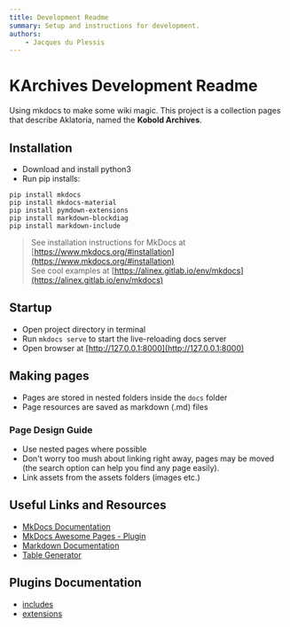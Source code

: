 ```yaml
---
title: Development Readme
summary: Setup and instructions for development.
authors:
    - Jacques du Plessis
---
```

# KArchives Development Readme
Using mkdocs to make some wiki magic.  This project is a collection pages that describe Aklatoria, named the **Kobold Archives**.

## Installation

- Download and install python3
- Run pip installs:
```
pip install mkdocs
pip install mkdocs-material
pip install pymdown-extensions
pip install markdown-blockdiag
pip install markdown-include
```

> See installation instructions for MkDocs at [https://www.mkdocs.org/#installation](https://www.mkdocs.org/#installation)<br>
> See cool examples at [https://alinex.gitlab.io/env/mkdocs](https://alinex.gitlab.io/env/mkdocs)

## Startup
* Open project directory in terminal
* Run `mkdocs serve` to start the live-reloading docs server
* Open browser at [http://127.0.0.1:8000](http://127.0.0.1:8000)

## Making pages
* Pages are stored in nested folders inside the `docs` folder
* Page resources are saved as markdown (.md) files

### Page Design Guide
* Use nested pages where possible
* Don't worry too mush about linking right away, pages may be moved (the search option can help you find any page easily).
* Link assets from the assets folders (images etc.)

## Useful Links and Resources
* [MkDocs Documentation](https://www.mkdocs.org/)
* [MkDocs Awesome Pages - Plugin](https://github.com/lukasgeiter/mkdocs-awesome-pages-plugin)
* [Markdown Documentation](https://daringfireball.net/projects/markdown/)
* [Table Generator](https://www.tablesgenerator.com/markdown_tables)

## Plugins Documentation 
* [includes](https://pypi.org/project/markdown-include/)
* [extensions](https://pypi.org/project/pymdown-extensions/)

